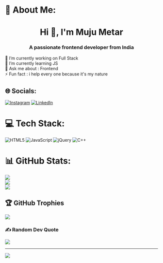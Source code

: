 # 💫 About Me:
<h1 align="center">Hi 👋, I'm Muju Metar</h1>
<h3 align="center">A passionate frontend developer from India</h3>
🔭 I’m currently working on Full Stack<br>🌱 I’m currently learning JS<br>💬 Ask me about : Frontend<br>⚡ Fun fact : i help every one because it's my nature


## 🌐 Socials:
[![Instagram](https://img.shields.io/badge/Instagram-%23E4405F.svg?logo=Instagram&logoColor=white)](https://instagram.com/muju_metar) [![LinkedIn](https://img.shields.io/badge/LinkedIn-%230077B5.svg?logo=linkedin&logoColor=white)](https://linkedin.com/in/muju3) 

# 💻 Tech Stack:
![HTML5](https://img.shields.io/badge/html5-%23E34F26.svg?style=for-the-badge&logo=html5&logoColor=white) ![JavaScript](https://img.shields.io/badge/javascript-%23323330.svg?style=for-the-badge&logo=javascript&logoColor=%23F7DF1E) ![jQuery](https://img.shields.io/badge/jquery-%230769AD.svg?style=for-the-badge&logo=jquery&logoColor=white) ![C++](https://img.shields.io/badge/c++-%2300599C.svg?style=for-the-badge&logo=c%2B%2B&logoColor=white)
# 📊 GitHub Stats:
![](https://github-readme-stats.vercel.app/api?username=mujumetar&theme=dark&hide_border=false&include_all_commits=true&count_private=true)<br/>
![](https://github-readme-streak-stats.herokuapp.com/?user=mujumetar&theme=dark&hide_border=true)<br/>
![](https://github-readme-stats.vercel.app/api/top-langs/?username=mujumetar&theme=dark&hide_border=false&include_all_commits=true&count_private=true&layout=compact)

## 🏆 GitHub Trophies
![](https://github-profile-trophy.vercel.app/?username=mujumetar&theme=solarized-dark&no-frame=false&no-bg=true&margin-w=4)

### ✍️ Random Dev Quote
![](https://quotes-github-readme.vercel.app/api?type=horizontal&theme=radical)

---
[![](https://visitcount.itsvg.in/api?id=mujumetar&label=Seen&pretty=true)](https://visitcount.itsvg.in)

<!-- Proudly created with GPRM ( https://gprm.itsvg.in ) -->
